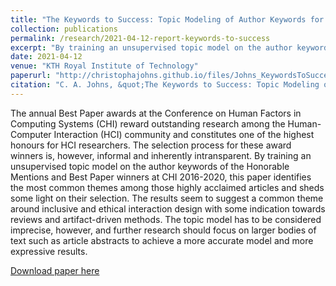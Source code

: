 ```yaml
---
title: "The Keywords to Success: Topic Modeling of Author Keywords for Best Papers and Honorable Mentions at CHI 2016-2020"
collection: publications
permalink: /research/2021-04-12-report-keywords-to-success
excerpt: "By training an unsupervised topic model on the author keywords of the Honorable Mentions and Best Paper winners at CHI 2016-2020, this paper identifies the most common themes among those highly acclaimed articles and sheds some light on their selection."
date: 2021-04-12
venue: "KTH Royal Institute of Technology"
paperurl: "http://christophajohns.github.io/files/Johns_KeywordsToSuccess_2021.pdf"
citation: "C. A. Johns, &quot;The Keywords to Success: Topic Modeling of Author Keywords for Best Papers and Honorable Mentions at CHI 2016-2020.&quot; <i>KTH Royal Institute of Technology</i>, 2021."
---
```


The annual Best Paper awards at the Conference on Human Factors in Computing Systems (CHI) reward outstanding research among the Human-Computer Interaction (HCI) community and constitutes one of the highest honours for HCI researchers. The selection process for these award winners is, however, informal and inherently intransparent. By training an unsupervised topic model on the author keywords of the Honorable Mentions and Best Paper winners at CHI 2016-2020, this paper identifies the most common themes among those highly acclaimed articles and sheds some light on their selection. The results seem to suggest a common theme around inclusive and ethical interaction design with some indication towards reviews and artifact-driven methods. The topic model has to be considered imprecise, however, and further research should focus on larger bodies of text such as article abstracts to achieve a more accurate model and more expressive results.

[Download paper here](http://christophajohns.github.io/files/Johns_KeywordsToSuccess_2021.pdf)
